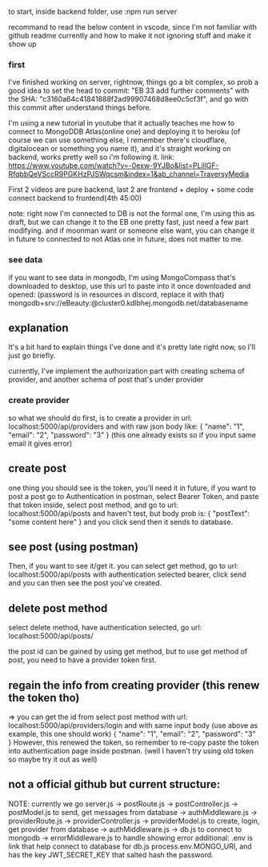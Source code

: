 to start, inside backend folder, use :npm run server

recommand to read the below content in vscode, since I'm not familiar with github readme currently and how to make it not ignoring stuff and make it show up


### first
I've finished working on server, rightnow, things go a bit complex, so prob a good idea to set the head to commit: "EB 33 add further comments" with the SHA: "c3160a64c41841888f2ad99907468d8ee0c5cf3f", and go with this commit after understand things before.

I'm using a new tutorial in youtube that it actually teaches me how to connect to MongoDDB Atlas(online one) and deploying it to heroku (of course we can use something else, I remember there's cloudflare, digitalocean or something you name it), and it's straight working on backend, works pretty well so i'm following it. 
link: https://www.youtube.com/watch?v=-0exw-9YJBo&list=PLillGF-RfqbbQeVSccR9PGKHzPJSWqcsm&index=1&ab_channel=TraversyMedia

First 2 videos are pure backend, last 2 are frontend + deploy + some code connect backend to frontend(4th 45:00)

note: right now I'm connected to DB is not the formal one, I'm using this as draft, but we can change it to the EB one pretty fast, just need a few part modifying. and if moonman want or someone else want, you can change it in future to connected to not Atlas one in future, does not matter to me. 

### see data
if you want to see data in mongodb, I'm using MongoCompass that's downloaded to desktop, use this url to paste into it once downloaded and opened: 
(password is in resources in discord, replace it with that)
mongodb+srv://eBeauty:<password>@cluster0.kdlbhej.mongodb.net/databasename

## explanation
It's a bit hard to explain things I've done and it's pretty late right now, so I'll just go briefly. 

currently, I've implement the authorization part with creating schema of provider, and another schema of post that's under provider

### create provider
so what we should do first, is to create a provider in url: localhost:5000/api/providers and with raw json body like: 
{
"name": "1", 
"email": "2", 
"password": "3"
}
(this one already exists so if you input same email it gives error)

## create post
one thing you should see is the token, you'll need it in future, if you want to post a post
go to Authentication in postman, select Bearer Token, and paste that token inside, select post method, and go to url: localhost:5000/api/posts
and haven't test, but body prob is: 
{
"postText": "some content here"
}
and you click send then it sends to database.

## see post (using postman)
Then, if you want to see it/get it. you can select get method, go to url: 
localhost:5000/api/posts
with authentication selected bearer, click send and you can then see the post you've created.

## delete post method
select delete method, have authentication selected, go url: 
localhost:5000/api/posts/<post id>

the post id can be gained by using get method, but to use get method of post, you need to have a provider token first. 

## regain the info from creating provider (this renew the token tho)
=> you can get the id from select post method with url: 
localhost:5000/api/providers/login
and with same input body (use above as example, this one should work)
{
"name": "1", 
"email": "2", 
"password": "3"
}
However, this renewed the token, so remember to re-copy paste the token into authentication page inside postman. (well I haven't try using old token so maybe try it out as well)


## not a official github but current structure:
NOTE: currently we go server.js -> postRoute.js -> postController.js -> postModel.js to send, get messages from database
                                                -> authMiddleware.js
                                -> providerRoute.js -> providerController.js -> providerModel.js to create, login, get provider from database
                                                    -> authMiddleware.js
                                -> db.js to connect to mongodb
                                -> errorMiddleware.js to handle showing error
additional: .env is link that help connect to database for db.js process.env.MONGO_URI, and has the key JWT_SECRET_KEY that salted hash the password.
